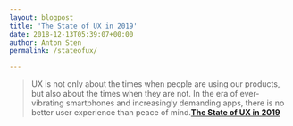```yaml
---
layout: blogpost
title: 'The State of UX in 2019'
date: 2018-12-13T05:39:07+00:00
author: Anton Sten
permalink: /stateofux/

---
```


>UX is not only about the times when people are using our products, but also about the times when they are not. In the era of ever-vibrating smartphones and increasingly demanding apps, there is no better user experience than peace of mind.**[The State of UX in 2019](https://trends.uxdesign.cc/2019)**
